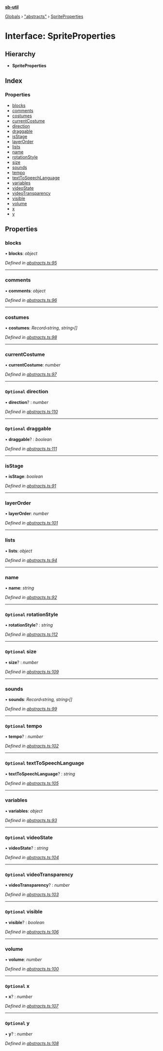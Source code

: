 **[sb-util](../README.md)**

[Globals](../globals.md) › ["abstracts"](../modules/_abstracts_.md) › [SpriteProperties](_abstracts_.spriteproperties.md)

# Interface: SpriteProperties

## Hierarchy

* **SpriteProperties**

## Index

### Properties

* [blocks](_abstracts_.spriteproperties.md#blocks)
* [comments](_abstracts_.spriteproperties.md#comments)
* [costumes](_abstracts_.spriteproperties.md#costumes)
* [currentCostume](_abstracts_.spriteproperties.md#currentcostume)
* [direction](_abstracts_.spriteproperties.md#optional-direction)
* [draggable](_abstracts_.spriteproperties.md#optional-draggable)
* [isStage](_abstracts_.spriteproperties.md#isstage)
* [layerOrder](_abstracts_.spriteproperties.md#layerorder)
* [lists](_abstracts_.spriteproperties.md#lists)
* [name](_abstracts_.spriteproperties.md#name)
* [rotationStyle](_abstracts_.spriteproperties.md#optional-rotationstyle)
* [size](_abstracts_.spriteproperties.md#optional-size)
* [sounds](_abstracts_.spriteproperties.md#sounds)
* [tempo](_abstracts_.spriteproperties.md#optional-tempo)
* [textToSpeechLanguage](_abstracts_.spriteproperties.md#optional-texttospeechlanguage)
* [variables](_abstracts_.spriteproperties.md#variables)
* [videoState](_abstracts_.spriteproperties.md#optional-videostate)
* [videoTransparency](_abstracts_.spriteproperties.md#optional-videotransparency)
* [visible](_abstracts_.spriteproperties.md#optional-visible)
* [volume](_abstracts_.spriteproperties.md#volume)
* [x](_abstracts_.spriteproperties.md#optional-x)
* [y](_abstracts_.spriteproperties.md#optional-y)

## Properties

###  blocks

• **blocks**: *object*

*Defined in [abstracts.ts:95](https://github.com/bocoup/sb-util/blob/565edc9/src/abstracts.ts#L95)*

___

###  comments

• **comments**: *object*

*Defined in [abstracts.ts:96](https://github.com/bocoup/sb-util/blob/565edc9/src/abstracts.ts#L96)*

___

###  costumes

• **costumes**: *Record‹string, string›[]*

*Defined in [abstracts.ts:98](https://github.com/bocoup/sb-util/blob/565edc9/src/abstracts.ts#L98)*

___

###  currentCostume

• **currentCostume**: *number*

*Defined in [abstracts.ts:97](https://github.com/bocoup/sb-util/blob/565edc9/src/abstracts.ts#L97)*

___

### `Optional` direction

• **direction**? : *number*

*Defined in [abstracts.ts:110](https://github.com/bocoup/sb-util/blob/565edc9/src/abstracts.ts#L110)*

___

### `Optional` draggable

• **draggable**? : *boolean*

*Defined in [abstracts.ts:111](https://github.com/bocoup/sb-util/blob/565edc9/src/abstracts.ts#L111)*

___

###  isStage

• **isStage**: *boolean*

*Defined in [abstracts.ts:91](https://github.com/bocoup/sb-util/blob/565edc9/src/abstracts.ts#L91)*

___

###  layerOrder

• **layerOrder**: *number*

*Defined in [abstracts.ts:101](https://github.com/bocoup/sb-util/blob/565edc9/src/abstracts.ts#L101)*

___

###  lists

• **lists**: *object*

*Defined in [abstracts.ts:94](https://github.com/bocoup/sb-util/blob/565edc9/src/abstracts.ts#L94)*

___

###  name

• **name**: *string*

*Defined in [abstracts.ts:92](https://github.com/bocoup/sb-util/blob/565edc9/src/abstracts.ts#L92)*

___

### `Optional` rotationStyle

• **rotationStyle**? : *string*

*Defined in [abstracts.ts:112](https://github.com/bocoup/sb-util/blob/565edc9/src/abstracts.ts#L112)*

___

### `Optional` size

• **size**? : *number*

*Defined in [abstracts.ts:109](https://github.com/bocoup/sb-util/blob/565edc9/src/abstracts.ts#L109)*

___

###  sounds

• **sounds**: *Record‹string, string›[]*

*Defined in [abstracts.ts:99](https://github.com/bocoup/sb-util/blob/565edc9/src/abstracts.ts#L99)*

___

### `Optional` tempo

• **tempo**? : *number*

*Defined in [abstracts.ts:102](https://github.com/bocoup/sb-util/blob/565edc9/src/abstracts.ts#L102)*

___

### `Optional` textToSpeechLanguage

• **textToSpeechLanguage**? : *string*

*Defined in [abstracts.ts:105](https://github.com/bocoup/sb-util/blob/565edc9/src/abstracts.ts#L105)*

___

###  variables

• **variables**: *object*

*Defined in [abstracts.ts:93](https://github.com/bocoup/sb-util/blob/565edc9/src/abstracts.ts#L93)*

___

### `Optional` videoState

• **videoState**? : *string*

*Defined in [abstracts.ts:104](https://github.com/bocoup/sb-util/blob/565edc9/src/abstracts.ts#L104)*

___

### `Optional` videoTransparency

• **videoTransparency**? : *number*

*Defined in [abstracts.ts:103](https://github.com/bocoup/sb-util/blob/565edc9/src/abstracts.ts#L103)*

___

### `Optional` visible

• **visible**? : *boolean*

*Defined in [abstracts.ts:106](https://github.com/bocoup/sb-util/blob/565edc9/src/abstracts.ts#L106)*

___

###  volume

• **volume**: *number*

*Defined in [abstracts.ts:100](https://github.com/bocoup/sb-util/blob/565edc9/src/abstracts.ts#L100)*

___

### `Optional` x

• **x**? : *number*

*Defined in [abstracts.ts:107](https://github.com/bocoup/sb-util/blob/565edc9/src/abstracts.ts#L107)*

___

### `Optional` y

• **y**? : *number*

*Defined in [abstracts.ts:108](https://github.com/bocoup/sb-util/blob/565edc9/src/abstracts.ts#L108)*